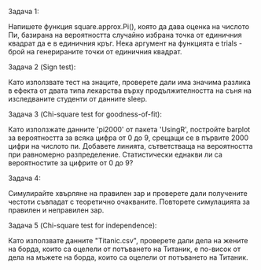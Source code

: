 Задача 1:

Напишете функция square.approx.Pi(), която да дава оценка на числото Пи, базирана на вероятността случайно избрана точка от единичния квадрат да е в единичния кръг. Нека аргумент на функцията е trials - брой на генерираните точки от единичния квадрат.

Задача 2 (Sign test):

Като използвате тест на знаците, проверете дали има значима разлика в ефекта от двата типа лекарства върху продължителността на съня на изследваните студенти от данните sleep.

Задача 3 (Chi-square test for goodness-of-fit):

Като използжате данните 'pi2000' от пакета 'UsingR', постройте barplot за вероятността за всяка цифра от 0 до 9, срещащи се в първите 2000 цифри на числото пи. Добавете линията,  сътветстваща на вероятността при равномерно разпределение. Статистически еднакви ли са вероятностите за цифрите от 0 до 9?

Задача 4:

Симулирайте хвърляне на правилен зар и проверете дали получените честоти съвпадат с теоретично очакваните. Повторете симулацията за правилен и неправилен зар.

Задача 5 (Chi-square test for independence):

Като използвате данните "Titanic.csv", проверете дали дела на жените на борда, които са оцелели от потъването на Титаник, е по-висок от дела на мъжете на борда, които са оцелели от потъването на Титаник. 
